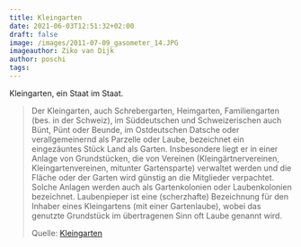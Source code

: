 ```yaml
---
title: Kleingarten
date: 2021-06-03T12:51:32+02:00
draft: false
image: /images/2011-07-09_gasometer_14.JPG
imageauthor: Ziko van Dijk
author: poschi
tags: 
---
```


Kleingarten, ein Staat im Staat.


> Der Kleingarten, auch Schrebergarten, Heimgarten, Familiengarten (bes. in der
> Schweiz), im Süddeutschen und Schweizerischen auch Bünt, Pünt oder Beunde, im
> Ostdeutschen Datsche oder verallgemeinernd als Parzelle oder Laube, bezeichnet
> ein eingezäuntes Stück Land als Garten. Insbesondere liegt er in einer Anlage
> von Grundstücken, die von Vereinen (Kleingärtnervereinen, Kleingartenvereinen,
> mitunter Gartensparte) verwaltet werden und die Fläche oder der Garten wird
> günstig an die Mitglieder verpachtet. Solche Anlagen werden auch als
> Gartenkolonien oder Laubenkolonien bezeichnet. Laubenpieper ist eine
> (scherzhafte) Bezeichnung für den Inhaber eines Kleingartens (mit einer
> Gartenlaube), wobei das genutzte Grundstück im übertragenen Sinn oft Laube
> genannt wird.
>
> Quelle: [Kleingarten](https://de.wikipedia.org/wiki/Kleingarten)
